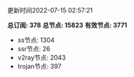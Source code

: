 更新时间2022-07-15 02:57:21

**总订阅: 378**
**总节点: 15823**
**有效节点: 3771**
- ss节点: 1304
- ssr节点: 26
- v2ray节点: 2043
- trojan节点: 397
